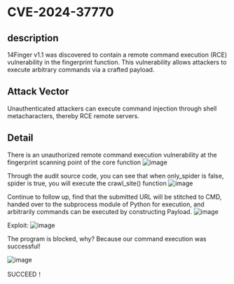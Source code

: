 # CVE-2024-37770

## description
14Finger v1.1 was discovered to contain a remote command execution (RCE) vulnerability in the fingerprint function. This vulnerability allows attackers to execute arbitrary commands via a crafted payload.

## Attack Vector
Unauthenticated attackers can execute command injection through shell metacharacters, thereby RCE remote servers.

## Detail
There is an unauthorized remote command execution vulnerability at the fingerprint scanning point of the core function
![image](https://github.com/k3ppf0r/CVE-2024-37770/assets/63085409/82375a33-0c6a-4634-a917-610a92359499)

Through the audit source code, you can see that when only_spider is false, spider is true, you will execute the crawl_site() function
![image](https://github.com/k3ppf0r/CVE-2024-37770/assets/63085409/c6d42a1d-10c5-4613-bfeb-1d0b3f2ecb67)

Continue to follow up, find that the submitted URL will be stitched to CMD, handed over to the subprocess module of Python for execution, and arbitrarily commands can be executed by constructing Payload.
![image](https://github.com/k3ppf0r/CVE-2024-37770/assets/63085409/e79919f3-9dd3-4b3d-a9d3-bd81a6a1883d)

Exploit:
![image](https://github.com/k3ppf0r/CVE-2024-37770/assets/63085409/d1264671-51d8-4473-8159-60afb5d0b60f)


The program is blocked, why? Because our command execution was successful!

![image](https://github.com/k3ppf0r/CVE-2024-37770/assets/63085409/5ae69370-a71c-4224-9d93-64c0c4c83378)

SUCCEED！
